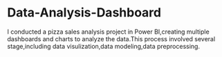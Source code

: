 # Data-Analysis-Dashboard
I conducted a pizza sales analysis project in Power BI,creating multiple dashboards and charts to analyze the data.This process involved several stage,including data visulization,data modeling,data preprocessing.
